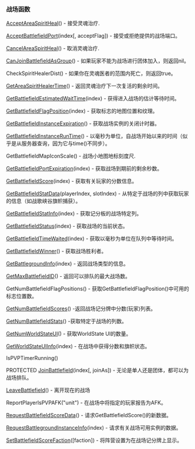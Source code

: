 ### 战场函数

[AcceptAreaSpiritHeal](https://wow.gamepedia.com/API_AcceptAreaSpiritHeal)\(\) - 接受灵魂治疗.

[AcceptBattlefieldPort](https://wow.gamepedia.com/API_AcceptBattlefieldPort)\(index\[, acceptFlag\]\) - 接受或拒绝提供的战场端口。

[CancelAreaSpiritHeal](https://wow.gamepedia.com/API_CancelAreaSpiritHeal)\(\) - 取消灵魂治疗.

[CanJoinBattlefieldAsGroup](https://wow.gamepedia.com/API_CanJoinBattlefieldAsGroup)\(\) - 如果玩家不能为战场进行团体加入，则返回nil。

CheckSpiritHealerDist\(\) - 如果你在灵魂医者的范围内死亡，则返回true。

[GetAreaSpiritHealerTime](https://wow.gamepedia.com/API_GetAreaSpiritHealerTime)\(\) - 返回灵魂治疗下一次复活的剩余时间。

[GetBattlefieldEstimatedWaitTime](https://wow.gamepedia.com/API_GetBattlefieldEstimatedWaitTime)\(index\) - 获得进入战场的估计等待时间。

[GetBattlefieldFlagPosition](https://wow.gamepedia.com/API_GetBattlefieldFlagPosition)\(index\) - 获取标志的地图位置和纹理。

[GetBattlefieldInstanceExpiration](https://wow.gamepedia.com/API_GetBattlefieldInstanceExpiration)\(\) - 获取战场实例的关闭计时器。

[GetBattlefieldInstanceRunTime](https://wow.gamepedia.com/API_GetBattlefieldInstanceRunTime)\(\) - 以毫秒为单位，自战场开始以来的时间（似乎是从服务器查询，因为它与time\(\)不同步）。

GetBattlefieldMapIconScale\(\) - 战场小地图地标刻度尺.

[GetBattlefieldPortExpiration](https://wow.gamepedia.com/API_GetBattlefieldPortExpiration)\(index\) - 获取战场到期前的剩余秒数。

[GetBattlefieldScore](https://wow.gamepedia.com/API_GetBattlefieldScore)\(index\) - 获取有关玩家的分数信息。

[GetBattlefieldStatData](https://wow.gamepedia.com/API_GetBattlefieldStatData)\(playerIndex, slotIndex\) - 从特定于战场的列中获取玩家的信息（如战歌峡谷旗帜捕获）。

[GetBattlefieldStatInfo](https://wow.gamepedia.com/API_GetBattlefieldStatInfo)\(index\) - 获取记分板的战场特定列。

[GetBattlefieldStatus](https://wow.gamepedia.com/API_GetBattlefieldStatus)\(index\) - 获取战场的当前状态。

[GetBattlefieldTimeWaited](https://wow.gamepedia.com/API_GetBattlefieldTimeWaited)\(index\) - 获取以毫秒为单位在队列中等待时间。

[GetBattlefieldWinner](https://wow.gamepedia.com/API_GetBattlefieldWinner)\(\) - 获取战场胜利者。

[GetBattlegroundInfo](https://wow.gamepedia.com/API_GetBattlegroundInfo)\(index\) - 返回战场类型的信息。

[GetMaxBattlefieldID](https://wow.gamepedia.com/API_GetMaxBattlefieldID)\(\) - 返回可以排队的最大战场数。

GetNumBattlefieldFlagPositions\(\) - 获取GetBattlefieldFlagPosition\(\)中可用的标志位置数。

[GetNumBattlefieldScores](https://wow.gamepedia.com/API_GetNumBattlefieldScores)\(\) -返回战场记分牌中分数\(玩家\)列表。

[GetNumBattlefieldStats](https://wow.gamepedia.com/API_GetNumBattlefieldStats)\(\) -获取特定于战场的列数。

[GetNumWorldStateUI](https://wow.gamepedia.com/API_GetNumWorldStateUI)\(\) - 获取WorldState UI的数量。

[GetWorldStateUIInfo](https://wow.gamepedia.com/API_GetWorldStateUIInfo)\(index\) - 在战场中获得分数和旗帜状态。

IsPVPTimerRunning\(\)

PROTECTED [JoinBattlefield](https://wow.gamepedia.com/API_JoinBattlefield)\(index\[, joinAs\]\) - 无论是单人还是团体，都可以为战场排队。

[LeaveBattlefield](https://wow.gamepedia.com/API_LeaveBattlefield)\(\) - 离开现在的战场

ReportPlayerIsPVPAFK\("unit"\) - 在战场中将指定的玩家报告为AFK。

[RequestBattlefieldScoreData](https://wow.gamepedia.com/API_RequestBattlefieldScoreData)\(\) - 请求GetBattlefieldScore\(\)的新数据。

[RequestBattlegroundInstanceInfo](https://wow.gamepedia.com/API_RequestBattlegroundInstanceInfo)\(index\) - 请求有关战场可用实例的数据。

[SetBattlefieldScoreFaction](https://wow.gamepedia.com/API_SetBattlefieldScoreFaction)\(\[faction\]\) - 将阵营设置为在战场记分牌上显示。

